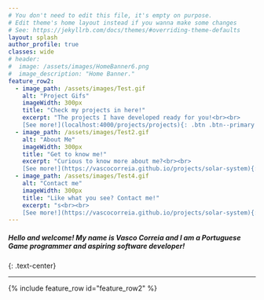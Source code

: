 ```yaml
---
# You don't need to edit this file, it's empty on purpose.
# Edit theme's home layout instead if you wanna make some changes
# See: https://jekyllrb.com/docs/themes/#overriding-theme-defaults
layout: splash
author_profile: true
classes: wide
# header:
#  image: /assets/images/HomeBanner6.png
#  image_description: "Home Banner."
feature_row2:
  - image_path: /assets/images/Test.gif
    alt: "Project Gifs"
    imageWidth: 300px
    title: "Check my projects in here!"
    excerpt: "The projects I have developed ready for you!<br><br>  
    [See more!](localhost:4000/projects/projects){: .btn .btn--primary .align-center}"
  - image_path: /assets/images/Test2.gif
    alt: "About Me"
    imageWidth: 300px
    title: "Get to know me!"
    excerpt: "Curious to know more about me?<br><br>  
    [See more!](https://vascocorreia.github.io/projects/solar-system){: .btn .btn--primary .align-center}"
  - image_path: /assets/images/Test4.gif
    alt: "Contact me"
    imageWidth: 300px
    title: "Like what you see? Contact me!"
    excerpt: "s<br><br>  
    [See more!](https://vascocorreia.github.io/projects/solar-system){: .btn .btn--primary .align-center}"
---
```

   
##### Hello and welcome! My name is Vasco Correia and I am a Portuguese Game programmer and aspiring software developer!
{: .text-center}
<hr>
{% include feature_row id="feature_row2" %}
